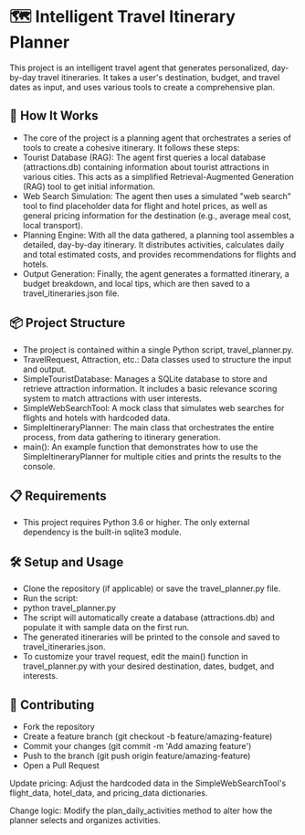 # 🗺️ Intelligent Travel Itinerary Planner
This project is an intelligent travel agent that generates personalized, day-by-day travel itineraries. It takes a user's destination, budget, and travel dates as input, and uses various tools to create a comprehensive plan.

## 🚀 How It Works
- The core of the project is a planning agent that orchestrates a series of tools to create a cohesive itinerary. It follows these steps:
- Tourist Database (RAG): The agent first queries a local database (attractions.db) containing information about tourist attractions in various cities. This acts as a simplified Retrieval-Augmented Generation (RAG) tool to get initial information.
- Web Search Simulation: The agent then uses a simulated "web search" tool to find placeholder data for flight and hotel prices, as well as general pricing information for the destination (e.g., average meal cost, local transport).
- Planning Engine: With all the data gathered, a planning tool assembles a detailed, day-by-day itinerary. It distributes activities, calculates daily and total estimated costs, and provides recommendations for flights and hotels.
- Output Generation: Finally, the agent generates a formatted itinerary, a budget breakdown, and local tips, which are then saved to a travel_itineraries.json file.

## 📦 Project Structure
- The project is contained within a single Python script, travel_planner.py.
- TravelRequest, Attraction, etc.: Data classes used to structure the input and output.
- SimpleTouristDatabase: Manages a SQLite database to store and retrieve attraction information. It includes a basic relevance scoring system to match attractions with user interests.
- SimpleWebSearchTool: A mock class that simulates web searches for flights and hotels with hardcoded data.
- SimpleItineraryPlanner: The main class that orchestrates the entire process, from data gathering to itinerary generation.
- main(): An example function that demonstrates how to use the SimpleItineraryPlanner for multiple cities and prints the results to the console.

## 📋 Requirements
- This project requires Python 3.6 or higher. The only external dependency is the built-in sqlite3 module.

## 🛠️ Setup and Usage
- Clone the repository (if applicable) or save the travel_planner.py file.
- Run the script:
- python travel_planner.py
- The script will automatically create a database (attractions.db) and populate it with sample data on the first run.
- The generated itineraries will be printed to the console and saved to travel_itineraries.json.
- To customize your travel request, edit the main() function in travel_planner.py with your desired destination, dates, budget, and interests.

## 🤝 Contributing
- Fork the repository
- Create a feature branch (git checkout -b feature/amazing-feature)
- Commit your changes (git commit -m 'Add amazing feature')
- Push to the branch (git push origin feature/amazing-feature)
- Open a Pull Request


Update pricing: Adjust the hardcoded data in the SimpleWebSearchTool's flight_data, hotel_data, and pricing_data dictionaries.

Change logic: Modify the plan_daily_activities method to alter how the planner selects and organizes activities.
